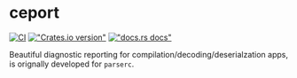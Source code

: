 # ceport

[![CI](https://github.com/styles-lab/ceport/actions/workflows/ci.yaml/badge.svg)](https://github.com/styles-lab/ceport/actions/workflows/ci.yaml)
[!["Crates.io version"](https://img.shields.io/crates/v/ceport.svg)](https://crates.io/crates/ceport)
[!["docs.rs docs"](https://img.shields.io/badge/docs-latest-blue.svg)](https://docs.rs/ceport)

Beautiful diagnostic reporting for compilation/decoding/deserialzation apps, is orignally developed for `parserc`.
